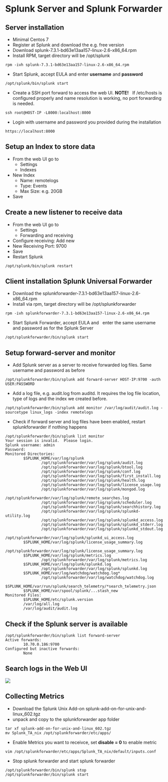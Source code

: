# Splunk Server and Splunk Forwarder 
## Server installation

* Minimal Centos 7
* Register at Splunk and download the e.g. free version
* Download splunk-7.3.1-bd63e13aa157-linux-2.6-x86_64.rpm
* Install RPM, target directory will be /opt/splunk   
```
rpm -ivh splunk-7.3.1-bd63e13aa157-linux-2.6-x86_64.rpm 
```
* Start Splunk, accept EULA and enter **username** and **password**   
```
/opt/splunk/bin/splunk start 
```
* Create a SSH port forward to access the web UI. **NOTE!**   If /etc/hosts is configured properly and name resolution is working, no port forwarding is needed.   
```
ssh root@HOST-IP -L8000:localhost:8000 
```
* Login with username and password you provided during the installation   
```
https://localhost:8000 
```

## Setup an Index to store data

* From the web UI go to 
	+ Settings
	+ Indexes
* New Index
	+ Name: remotelogs
	+ Type: Events
	+ Max Size: e.g. 20GB
* Save

## Create a new listener to receive data

* From the web UI go to
	+ Settings
	+ Forwarding and receiving
* Configure receiving: Add new
* New Receiving Port: 9700
* Save
* Restart Splunk   
```
/opt/splunk/bin/splunk restart 
```

## Client installation Splunk Universal Forwarder

* Download the splunkforwarder-7.3.1-bd63e13aa157-linux-2.6-x86_64.rpm
* Install via rpm, target directory will be /opt/splunkforwarder   
```
rpm -ivh splunkforwarder-7.3.1-bd63e13aa157-linux-2.6-x86_64.rpm 
```
* Start Splunk Forwarder, accept EULA and   enter the same username and password as for the Splunk Server   
```
/opt/splunkforwarder/bin/splunk start 
```

## Setup forward-server and monitor

* Add Splunk server as a server to receive forwarded log files. Same username and password as before   
```
/opt/splunkforwarder/bin/splunk add forward-server HOST-IP:9700 -auth USER:PASSWORD 
```
* Add a log file, e.g. audit.log from auditd. It requires the log file location, type of logs and the index we created before.   
```
/opt/splunkforwarder/bin/splunk add monitor /var/log/audit/audit.log -sourcetype linux_logs -index remotelogs 
```
* Check if forward server and log files have been enabled, restart splunkforwarder if nothing happens   
```
/opt/splunkforwarder/bin/splunk list monitor
Your session is invalid.  Please login.
Splunk username: admin
Password:
Monitored Directories:
        $SPLUNK_HOME/var/log/splunk
                /opt/splunkforwarder/var/log/splunk/audit.log
                /opt/splunkforwarder/var/log/splunk/btool.log
                /opt/splunkforwarder/var/log/splunk/conf.log
                /opt/splunkforwarder/var/log/splunk/first_install.log
                /opt/splunkforwarder/var/log/splunk/health.log
                /opt/splunkforwarder/var/log/splunk/license_usage.log
                /opt/splunkforwarder/var/log/splunk/mongod.log
                /opt/splunkforwarder/var/log/splunk/remote_searches.log
                /opt/splunkforwarder/var/log/splunk/scheduler.log
                /opt/splunkforwarder/var/log/splunk/searchhistory.log
                /opt/splunkforwarder/var/log/splunk/splunkd-utility.log
                /opt/splunkforwarder/var/log/splunk/splunkd_access.log
                /opt/splunkforwarder/var/log/splunk/splunkd_stderr.log
                /opt/splunkforwarder/var/log/splunk/splunkd_stdout.log
                /opt/splunkforwarder/var/log/splunk/splunkd_ui_access.log
        $SPLUNK_HOME/var/log/splunk/license_usage_summary.log
                /opt/splunkforwarder/var/log/splunk/license_usage_summary.log
        $SPLUNK_HOME/var/log/splunk/metrics.log
                /opt/splunkforwarder/var/log/splunk/metrics.log
        $SPLUNK_HOME/var/log/splunk/splunkd.log
                /opt/splunkforwarder/var/log/splunk/splunkd.log
        $SPLUNK_HOME/var/log/watchdog/watchdog.log*
                /opt/splunkforwarder/var/log/watchdog/watchdog.log
        $SPLUNK_HOME/var/run/splunk/search_telemetry/*search_telemetry.json
        $SPLUNK_HOME/var/spool/splunk/...stash_new
Monitored Files:
        $SPLUNK_HOME/etc/splunk.version
        /var/log/all.log
        /var/log/audit/audit.log
```

## Check if the Splunk server is available


```
/opt/splunkforwarder/bin/splunk list forward-server
Active forwards:
        10.70.0.186:9700
Configured but inactive forwards:
        None
```
## Search logs in the Web UI

![](images/splunk_search.PNG)

## Collecting Metrics

* Download the Splunk Unix Add-on splunk-add-on-for-unix-and-linux_602.tgz
* unpack and copy to the splunkforwarder app folder   
```
tar xf splunk-add-on-for-unix-and-linux_602.tgz 
mv Splunk_TA_nix /opt/splunkforwarder/etc/apps/ 
```
* Enable Metrics you want to receivce, set **disable = 0** to enable metric   
```
vim /opt/splunkforwarder/etc/apps/Splunk_TA_nix/default/inputs.conf 
```
* Stop splunk forwarder and start splunk forwarder   
```
/opt/splunkforwarder/bin/splunk stop 
/opt/splunkforwarder/bin/splunk start
```
